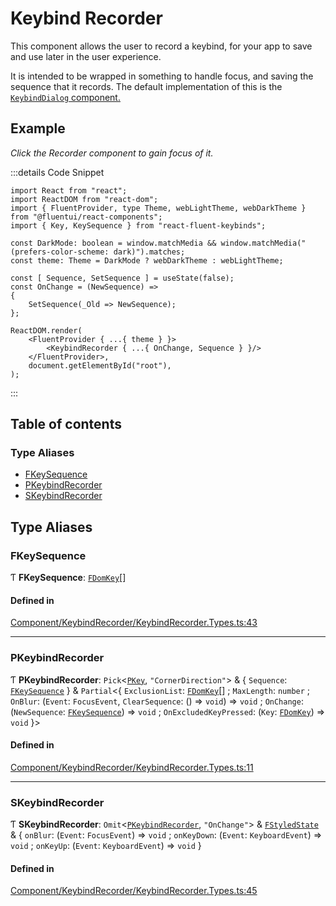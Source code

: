 <script setup>
    import { useData } from "vitepress";

    import { ref, onMounted, watch } from "vue";
    import { createRoot } from "react-dom/client";
    import { createElement, useState } from "react";
    import { FluentProvider, webDarkTheme, webLightTheme } from "@fluentui/react-components"
    import { KeybindRecorder } from "../.."

    const DefaultExample = ref();

    const Dark = useData().isDark;

    const ExampleComponent = (_Props) =>
    {
        const [ Sequence, SetSequence ] = useState(false);
        const OnChange = (NewSequence) =>
        {
            SetSequence(_Old => NewSequence);
        };

        let DarkMode = Dark.value;
    
        const Recorder = createElement(
            KeybindRecorder,
            { ...{ OnChange, Sequence } },
            null
        );

        const Provider = createElement(FluentProvider,
            {
                theme: DarkMode ? webDarkTheme : webLightTheme
            },
            Recorder
        );

        return Provider;
    };

    onMounted(() => {
        const Root = createRoot(DefaultExample.value);
        watch(Dark, (New, Old) =>
        {
            Root.render(createElement(ExampleComponent, {}, null));
        });
        Root.render(createElement(ExampleComponent, {}, null));
    });
</script>

# Keybind Recorder

This component allows the user to record a keybind, for your app to save and use later in the user experience.

It is intended to be wrapped in something to handle focus, and saving the sequence that it records.  The default implementation of this is the [`KeybindDialog` component.](./keybind-dialog)

## Example

*Click the Recorder component to gain focus of it.*

<div ref="DefaultExample"/>

:::details Code Snippet
```tsx
import React from "react";
import ReactDOM from "react-dom";
import { FluentProvider, type Theme, webLightTheme, webDarkTheme } from "@fluentui/react-components";
import { Key, KeySequence } from "react-fluent-keybinds";

const DarkMode: boolean = window.matchMedia && window.matchMedia("(prefers-color-scheme: dark)").matches;
const theme: Theme = DarkMode ? webDarkTheme : webLightTheme;

const [ Sequence, SetSequence ] = useState(false);
const OnChange = (NewSequence) =>
{
    SetSequence(_Old => NewSequence);
};

ReactDOM.render(
    <FluentProvider { ...{ theme } }>
        <KeybindRecorder { ...{ OnChange, Sequence } }/>
    </FluentProvider>,
    document.getElementById("root"),
);
```
:::

## Table of contents

### Type Aliases

- [FKeySequence](Component_KeybindRecorder_KeybindRecorder_Types.md#fkeysequence)
- [PKeybindRecorder](Component_KeybindRecorder_KeybindRecorder_Types.md#pkeybindrecorder)
- [SKeybindRecorder](Component_KeybindRecorder_KeybindRecorder_Types.md#skeybindrecorder)

## Type Aliases

### FKeySequence

Ƭ **FKeySequence**: [`FDomKey`](Component_Key_Key_Types.md#fdomkey)[]

#### Defined in

[Component/KeybindRecorder/KeybindRecorder.Types.ts:43](https://github.com/GageSorrell/FluentReactKeybinds/blob/41f23cc/Source/Component/KeybindRecorder/KeybindRecorder.Types.ts#L43)

___

### PKeybindRecorder

Ƭ **PKeybindRecorder**: `Pick`\<[`PKey`](Component_Key_Key_Types.md#pkey), ``"CornerDirection"``\> & \{ `Sequence`: [`FKeySequence`](Component_KeybindRecorder_KeybindRecorder_Types.md#fkeysequence)  } & `Partial`\<\{ `ExclusionList`: [`FDomKey`](Component_Key_Key_Types.md#fdomkey)[] ; `MaxLength`: `number` ; `OnBlur`: (`Event`: `FocusEvent`, `ClearSequence`: () => `void`) => `void` ; `OnChange`: (`NewSequence`: [`FKeySequence`](Component_KeybindRecorder_KeybindRecorder_Types.md#fkeysequence)) => `void` ; `OnExcludedKeyPressed`: (`Key`: [`FDomKey`](Component_Key_Key_Types.md#fdomkey)) => `void`  }\>

#### Defined in

[Component/KeybindRecorder/KeybindRecorder.Types.ts:11](https://github.com/GageSorrell/FluentReactKeybinds/blob/41f23cc/Source/Component/KeybindRecorder/KeybindRecorder.Types.ts#L11)

___

### SKeybindRecorder

Ƭ **SKeybindRecorder**: `Omit`\<[`PKeybindRecorder`](Component_KeybindRecorder_KeybindRecorder_Types.md#pkeybindrecorder), ``"OnChange"``\> & [`FStyledState`](../interfaces/Utility_Utility_Types.FStyledState.md) & \{ `onBlur`: (`Event`: `FocusEvent`) => `void` ; `onKeyDown`: (`Event`: `KeyboardEvent`) => `void` ; `onKeyUp`: (`Event`: `KeyboardEvent`) => `void`  }

#### Defined in

[Component/KeybindRecorder/KeybindRecorder.Types.ts:45](https://github.com/GageSorrell/FluentReactKeybinds/blob/41f23cc/Source/Component/KeybindRecorder/KeybindRecorder.Types.ts#L45)